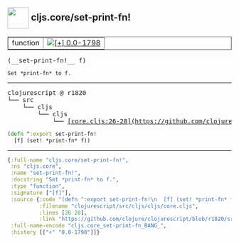 ## <img width="48px" valign="middle" src="http://i.imgur.com/Hi20huC.png"> cljs.core/set-print-fn!

 <table border="1">
<tr>
<td>function</td>
<td><a href="https://github.com/cljsinfo/api-refs/tree/0.0-1798"><img valign="middle" alt="[+] 0.0-1798" src="https://img.shields.io/badge/+-0.0--1798-lightgrey.svg"></a> </td>
</tr>
</table>

 <samp>
(__set-print-fn!__ f)<br>
</samp>

```
Set *print-fn* to f.
```

---

 <pre>
clojurescript @ r1820
└── src
    └── cljs
        └── cljs
            └── <ins>[core.cljs:26-28](https://github.com/clojure/clojurescript/blob/r1820/src/cljs/cljs/core.cljs#L26-L28)</ins>
</pre>

```clj
(defn ^:export set-print-fn!
  [f] (set! *print-fn* f))
```


---

```clj
{:full-name "cljs.core/set-print-fn!",
 :ns "cljs.core",
 :name "set-print-fn!",
 :docstring "Set *print-fn* to f.",
 :type "function",
 :signature ["[f]"],
 :source {:code "(defn ^:export set-print-fn!\n  [f] (set! *print-fn* f))",
          :filename "clojurescript/src/cljs/cljs/core.cljs",
          :lines [26 28],
          :link "https://github.com/clojure/clojurescript/blob/r1820/src/cljs/cljs/core.cljs#L26-L28"},
 :full-name-encode "cljs.core_set-print-fn_BANG_",
 :history [["+" "0.0-1798"]]}

```
